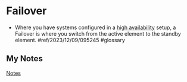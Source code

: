 # Failover
- Where you have systems configured in a [high availability](high-availability.md) setup, a Failover is where you switch from the active element to the standby element. #ref/2023/12/09/095245 #glossary
## My Notes
[Notes](mynotes/failover-notes.md)
